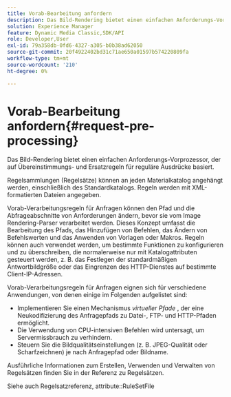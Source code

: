 ```yaml
---
title: Vorab-Bearbeitung anfordern
description: Das Bild-Rendering bietet einen einfachen Anforderungs-Vorprozessor, der auf Übereinstimmungs- und Ersatzregeln für reguläre Ausdrücke basiert.
solution: Experience Manager
feature: Dynamic Media Classic,SDK/API
role: Developer,User
exl-id: 79a358db-0fd6-4327-a305-b0b38ad62050
source-git-commit: 20f4922402bd31c71ae650a01597b574220809fa
workflow-type: tm+mt
source-wordcount: '210'
ht-degree: 0%

---
```


# Vorab-Bearbeitung anfordern{#request-pre-processing}

Das Bild-Rendering bietet einen einfachen Anforderungs-Vorprozessor, der auf Übereinstimmungs- und Ersatzregeln für reguläre Ausdrücke basiert.

Regelsammlungen (Regelsätze) können an jeden Materialkatalog angehängt werden, einschließlich des Standardkatalogs. Regeln werden mit XML-formatierten Dateien angegeben.

Vorab-Verarbeitungsregeln für Anfragen können den Pfad und die Abfrageabschnitte von Anforderungen ändern, bevor sie vom Image Rendering-Parser verarbeitet werden. Dieses Konzept umfasst die Bearbeitung des Pfads, das Hinzufügen von Befehlen, das Ändern von Befehlswerten und das Anwenden von Vorlagen oder Makros. Regeln können auch verwendet werden, um bestimmte Funktionen zu konfigurieren und zu überschreiben, die normalerweise nur mit Katalogattributen gesteuert werden, z. B. das Festlegen der standardmäßigen Antwortbildgröße oder das Eingrenzen des HTTP-Dienstes auf bestimmte Client-IP-Adressen.

Vorab-Verarbeitungsregeln für Anfragen eignen sich für verschiedene Anwendungen, von denen einige im Folgenden aufgelistet sind:

* Implementieren Sie einen Mechanismus *virtueller Pfade* , der eine Neukodifizierung des Anfragepfads zu Datei-, FTP- und HTTP-Pfaden ermöglicht.
* Die Verwendung von CPU-intensiven Befehlen wird untersagt, um Servermissbrauch zu verhindern.
* Steuern Sie die Bildqualitätseinstellungen (z. B. JPEG-Qualität oder Scharfzeichnen) je nach Anfragepfad oder Bildname.

Ausführliche Informationen zum Erstellen, Verwenden und Verwalten von Regelsätzen finden Sie in der Referenz zu Regelsätzen.

Siehe auch Regelsatzreferenz, attribute::RuleSetFile
